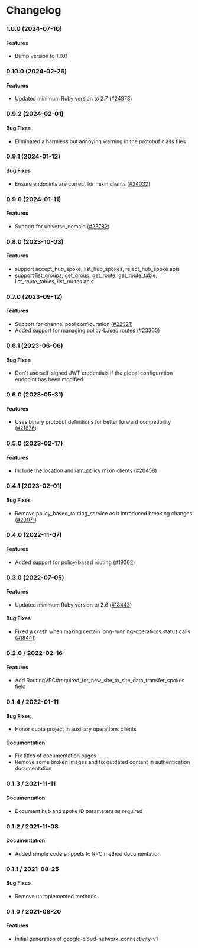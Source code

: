 # Changelog

### 1.0.0 (2024-07-10)

#### Features

* Bump version to 1.0.0 

### 0.10.0 (2024-02-26)

#### Features

* Updated minimum Ruby version to 2.7 ([#24873](https://github.com/googleapis/google-cloud-ruby/issues/24873)) 

### 0.9.2 (2024-02-01)

#### Bug Fixes

* Eliminated a harmless but annoying warning in the protobuf class files 

### 0.9.1 (2024-01-12)

#### Bug Fixes

* Ensure endpoints are correct for mixin clients ([#24032](https://github.com/googleapis/google-cloud-ruby/issues/24032)) 

### 0.9.0 (2024-01-11)

#### Features

* Support for universe_domain ([#23782](https://github.com/googleapis/google-cloud-ruby/issues/23782)) 

### 0.8.0 (2023-10-03)

#### Features

* support accept_hub_spoke, list_hub_spokes, reject_hub_spoke apis 
* support list_groups, get_group, get_route, get_route_table, list_route_tables, list_routes apis 

### 0.7.0 (2023-09-12)

#### Features

* Support for channel pool configuration ([#22921](https://github.com/googleapis/google-cloud-ruby/issues/22921)) 
* Added support for managing policy-based routes ([#23300](https://github.com/googleapis/google-cloud-ruby/issues/23300)) 

### 0.6.1 (2023-06-06)

#### Bug Fixes

* Don't use self-signed JWT credentials if the global configuration endpoint has been modified 

### 0.6.0 (2023-05-31)

#### Features

* Uses binary protobuf definitions for better forward compatibility ([#21676](https://github.com/googleapis/google-cloud-ruby/issues/21676)) 

### 0.5.0 (2023-02-17)

#### Features

* Include the location and iam_policy mixin clients ([#20458](https://github.com/googleapis/google-cloud-ruby/issues/20458)) 

### 0.4.1 (2023-02-01)

#### Bug Fixes

* Remove policy_based_routing_service as it introduced breaking changes ([#20071](https://github.com/googleapis/google-cloud-ruby/issues/20071)) 

### 0.4.0 (2022-11-07)

#### Features

* Added support for policy-based routing ([#19362](https://github.com/googleapis/google-cloud-ruby/issues/19362)) 

### 0.3.0 (2022-07-05)

#### Features

* Updated minimum Ruby version to 2.6 ([#18443](https://github.com/googleapis/google-cloud-ruby/issues/18443)) 
#### Bug Fixes

* Fixed a crash when making certain long-running-operations status calls ([#18441](https://github.com/googleapis/google-cloud-ruby/issues/18441)) 

### 0.2.0 / 2022-02-16

#### Features

* Add RoutingVPC#required_for_new_site_to_site_data_transfer_spokes field

### 0.1.4 / 2022-01-11

#### Bug Fixes

* Honor quota project in auxiliary operations clients

#### Documentation

* Fix titles of documentation pages
* Remove some broken images and fix outdated content in authentication documentation

### 0.1.3 / 2021-11-11

#### Documentation

* Document hub and spoke ID parameters as required

### 0.1.2 / 2021-11-08

#### Documentation

* Added simple code snippets to RPC method documentation

### 0.1.1 / 2021-08-25

#### Bug Fixes

* Remove unimplemented methods

### 0.1.0 / 2021-08-20

#### Features

* Initial generation of google-cloud-network_connectivity-v1
